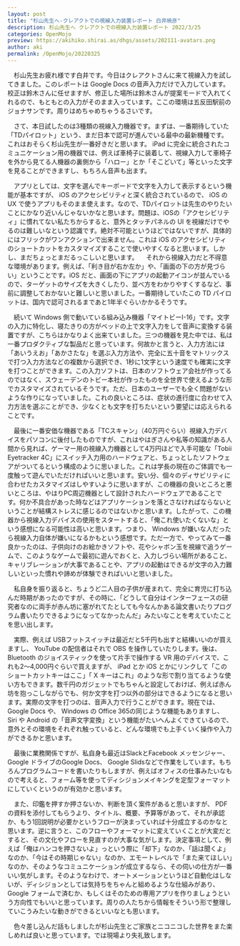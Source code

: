 ```yaml
---
layout: post
title: "杉山先生へ-クレアクトでの視線入力装置レポート 白井暁彦"
description: 杉山先生へ クレアクトでの視線入力装置レポート 2022/3/25
categories: OpenMojo
preview: https://akihiko.shirai.as/dhgs/assets/202111-avatars.png
author: aki
permalink: /OpenMojo/20220325
---
```

　杉山先生お疲れ様です白井です。今日はクレアクトさんに来て視線入力を試してきました。このレポートは Google Docs の音声入力だけで入力しています。校正は鈴木さんに任せますが、修正した場所は鈴木さんが提案モードで入れてくれるので、もともとの入力がそのまま入っています。ここの環境は五反田駅前のジョナサンです。周りはめちゃめちゃうるさいです。

　さて、本日試したのは3種類の視線入力機器です。まずは、一番期待していた「TDパイロット」という、まだ日本で認可が進んでいる最中の最新機種です。これはおそらく杉山先生が一番好きだと思います。 iPad に完全に統合されたコミュニケーション用の機器では、例えば車椅子に装着して、視線入力して車椅子を外から見てる人機器の裏側から「ハロー」とか「そこどいて」等といった文字を見ることができますし、もちろん音声も出ます。

　アプリとしては、文字を選んでキーボードで文字を入力して表示するという機能が基本ですが、 iOS のアクセシビリティと深く統合されているので、 iOS の UX で使うアプリもそのまま使えます。なので、TDパイロットは先生のやりたいことにかなり近いんじゃないかなと思います。問題は、iOSの「アクセシビリティ」に慣れてない私たちからすると、意外とタッチパネルの UI を視線だけでやるのは難しいなという認識です。絶対不可能というほどではないですが、具体的にはフリックがワンアクションで出来ません。これは iOS のアクセシビリティのショートカットをカスタマイズすることで使いやすくなると思います。しかし、まだちょっとまだるっこしいと思います。
　それから視線入力だと不得意な環境があります。例えば、「利き目が右か左か」や、「画面の下の方が見づらい」ということです。iOS だと、画面の下にアプリの起動アイコンが並んでいるので、ターゲットのサイズを大きくしたり、並べ方をわかりやすくするなど、事前に調整しておかないと難しいと思いました。一番期待していたこの TD パイロットは、国内で認可されるまであと1年半ぐらいかかるそうです。

　続いて Windows 側で動いている組み込み機器「マイトビーI-16」です。文字の入力に特化し、寝たきりの方がベッドの上で文字入力をして音声に変換する装置ですが、こちらはかなりよく出来ていました。三つの機器を見た中では、私は一番プロダクティブな製品だと思っています。何故かと言うと、入力方法には「あいうえお」「あかさたな」を選ぶ入力方法や、完全に五十音をマトリックスで打つ入力方法などの複数から選択でき、1秒に1文字という速度でも確実に文字を打つことができます。この入力ソフトは、日本のソフトウェア会社が作ってるのではなく、スウェーデンのトビー本社が作ったものを全世界で使えるような形でカスタマイズされているそうです。ただ、日本のユーザーでも全く問題がないような作りになっていました。これの良いところは、症状の進行度に合わせて入力方法を選ぶことができ、少なくとも文字を打ちたいという要望には応えられることです。 

　最後に一番安価な機器である「TCスキャン」（40万円ぐらい）視線入力デバイスをパソコンに後付したものですが、これはやはぎさんや私等の知識がある人間から見れば、ゲーマー用の視線入力機器として4万円ほどで入手可能な「Tobii Eyetracker 4C」にスイッチ入力用のハードウェアと、ちょっとしたソフトウェアがついてるという構成のように思いました。これは学長の現在のご体調でも一度触って遊んでいただければいいと思います。安い分、個々のディサビリティに合わせたカスタマイズはしやすいように思いますが、この機器の良いところと悪いところは、やはりPC周辺機器として設計されたハードウェアであることです。何か不具合があった時などはアプリケーションを落とさなければならないということが結構ストレスに感じるのではないかと思います。したがって、この機器から視線入力デバイスの使用をスタートすると、「俺これ使いたくないな」という感想になる可能性は高いと思います。つまり、 Windows が嫌いな人だったら視線入力自体が嫌いになるかもという感想です。ただ一方で、やってみて一番良かったのは、子供向けのお絵かきソフトや、花やシャボン玉を視線で追うゲームで、このようなゲームで最初に遊んでおくと、入力しづらい場所があること、キャリブレーションが大事であることや、アプリの起動はできるが文字の入力難しいといった慣れや諦めが体験できればいいと思いました。


　私自身を振り返ると、ちょうど二人目の子供が産まれて、完全に育児に打ち込んだ時期があったのですが、その時に、「どうして自分はインターフェースの研究者なのに両手が赤ん坊に塞がれてたとしても今なんかある論文書いたりプログラム書いたりできるようになってなかったんだ」みたいなことを考えていたことを思い出します。

　実際、例えば USBフットスイッチは最近だと5千円も出すと結構いいのが買えますし、 YouTube の配信者はそれで OBS を操作していたりします。後は、 Bluetooth のジョイスティックを使って片手で操作する VR 用のデバイスで、これも2～4,000円ぐらいで買えますが、 iPad とか iOS とかにリンクして「このショートカットキーはここ」「 X キーはこれ」のような形で割り当てるような使い方もできます。数千円のガジェットでもちゃんと設定しておけば、例えば赤ん坊を抱っこしながらでも、何か文字を打つ以外の部分はできるようになると思います。実際の文字を打つのは、音声入力で行うことができます。現在では、Google Docs や、 Windows の Office 365の同じような機能もありますし、 Siri や Android の「音声文字変換」という機能がたいへんよくできているので、意外とその環境をそれぞれ触っていると、どんな環境でも上手くいく操作や入力ができるかと思います。

　最後に業務関係ですが、私自身も最近はSlackとFacebook メッセンジャー、 Google ドライブのGoogle Docs、 Google Slidsなどで作業をしています。もちろんプログラムコードを書いたりもしますが、例えばオフィスの仕事みたいなもので考えると、フォーム等を使ってディシジョンメイキングを定型フォーマットにしていくというのが有効かと思います。

　また、印鑑を押すか押さないか、判断を頂く案件があると思いますが、 PDF の資料を添付してもらうより、タイトル、概要、予算等があって、それが承認か、もう1回説明が必要かというフローが決まっていれば十分成立するのかなと思います。逆に言うと、このフローやフォーマットに変えていくことが大変だとすると、その文化やフローを見直すのが大事な気がします。決定事項として、例えば「俺はハンコを押さないよ」っという際に「却下」なのか、「話は聞くよ」なのか、「今はその時期じゃない」なのか、エモートレベルで「また来てほしい」なのか、そのようなコミュニケーションが成立するなら、その伺いの仕方が一番いい気がします。そのようなわけで、オートメーションというほど自動化はしないが、ディシジョンとしては気持ちをちゃんと組めるような仕組みがあり、 Google フォームで済むか、もしくはそのための専用アプリを作りましょうという方向性でもいいと思っています。周りの人たちから情報をそういう形で整理していこうみたいな動きができるといいなとも思います。

　色々差し込んだ話もしましたが杉山先生とご家族とニコニコした世界をまた楽しめれば良いと思っています。では現場より失礼致します。
